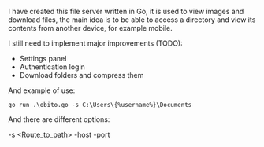 I have created this file server written in Go, it is used to view images and download files, the main idea is to be able to access a directory and view its contents from another device, for example mobile.


I still need to implement major improvements (TODO):

- Settings panel
- Authentication login
- Download folders and compress them


And example of use:

```
go run .\obito.go -s C:\Users\{%username%}\Documents

```

And there are different options:

-s <Route_to_path>
-host
-port





